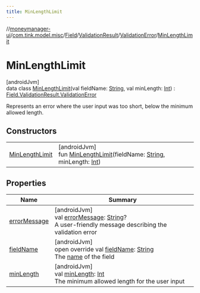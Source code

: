 ```yaml
---
title: MinLengthLimit
---
```

//[moneymanager-ui](../../../../../../index.html)/[com.tink.model.misc](../../../../index.html)/[Field](../../../index.html)/[ValidationResult](../../index.html)/[ValidationError](../index.html)/[MinLengthLimit](index.html)



# MinLengthLimit



[androidJvm]\
data class [MinLengthLimit](index.html)(val fieldName: [String](https://kotlinlang.org/api/latest/jvm/stdlib/kotlin/-string/index.html), val minLength: [Int](https://kotlinlang.org/api/latest/jvm/stdlib/kotlin/-int/index.html)) : [Field.ValidationResult.ValidationError](../index.html)

Represents an error where the user input was too short, below the minimum allowed length.



## Constructors


| | |
|---|---|
| [MinLengthLimit](-min-length-limit.html) | [androidJvm]<br>fun [MinLengthLimit](-min-length-limit.html)(fieldName: [String](https://kotlinlang.org/api/latest/jvm/stdlib/kotlin/-string/index.html), minLength: [Int](https://kotlinlang.org/api/latest/jvm/stdlib/kotlin/-int/index.html)) |


## Properties


| Name | Summary |
|---|---|
| [errorMessage](../error-message.html) | [androidJvm]<br>val [errorMessage](../error-message.html): [String](https://kotlinlang.org/api/latest/jvm/stdlib/kotlin/-string/index.html)?<br>A user-friendly message describing the validation error |
| [fieldName](field-name.html) | [androidJvm]<br>open override val [fieldName](field-name.html): [String](https://kotlinlang.org/api/latest/jvm/stdlib/kotlin/-string/index.html)<br>The [name](../../../name.html) of the field |
| [minLength](min-length.html) | [androidJvm]<br>val [minLength](min-length.html): [Int](https://kotlinlang.org/api/latest/jvm/stdlib/kotlin/-int/index.html)<br>The minimum allowed length for the user input |

